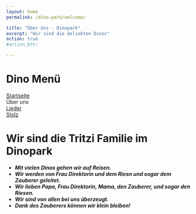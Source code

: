 ```yaml
---
layout: home
permalink: /dino-park/welcome/

title: "Über Uns - Dinopark"
excerpt: "Wir sind die beliebten Dinos"
action: true
#action_btn:

---
```


# Dino Menü
[Startseite](/dino-park)\
Über uns\
[Lieder](/dino-park/songs)\
[Stolz](https://viktor-chiarcos.github.io/dino-park/stolz)


# Wir sind die Tritzi Familie im Dinopark
- ***Mit vielen Dinos gehen wir auf Reisen.***
- ***Wir werden von Frau Direktorin und dem Riesn und sogar dem Zauberer geleitet.***
- ***Wir lieben Papa, Frau Direktorin, Mama, den Zauberer, und sogar den Riesen.***
- ***Wir sind von allen bei uns überzeugt.***
- ***Dank des Zauberers können wir klein bleiben!***
